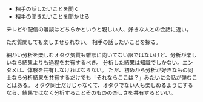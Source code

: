 - 相手の話したいことを聞く
- 相手の聞きたいことを聞かせる

テレビや配信の漫談はどちらかというと親しい人、好きな人との会話に近い。

ただ質問しても楽しませられない。
相手の話したいことを探る。

細かい分析を楽しむオタク気質も雑談に向いてない訳ではないけど、分析が楽しいなら結果よりも過程を共有するべき。
分析した結果は知識でしかない。エンタメは、体験を共有しなければならない。
ただ、初めから分析が好きなもの同士なら分析結果を共有するだけでも「それならここは？」みたいに会話が弾むことはある。
オタク同士だけじゃなくて、オタクでない人も楽しめるようにするなら、結果ではなく分析することそのものの楽しさを共有するといい。
